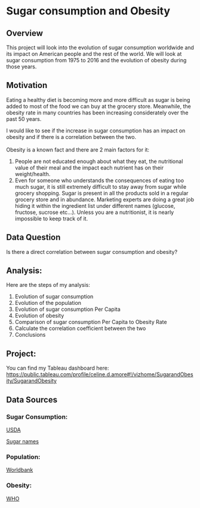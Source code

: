 # Sugar consumption and Obesity


## Overview
This project will look into the evolution of sugar consumption worldwide and its impact on American people and the rest of the world. We will look at sugar consumption from 1975 to 2016 and the evolution of obesity during those years.



## Motivation
<p>Eating a healthy diet is becoming more and more difficult as sugar is being added to most of the food we can buy at the grocery store. Meanwhile, the obesity rate in many countries has been increasing considerately over the past 50 years.</p>
I would like to see if the increase in sugar consumption has an impact on obesity and if there is a correlation between the two.<br>
<br>
Obesity is a known fact and there are 2 main factors for it:<br>

1. People are not educated enough about what they eat, the nutritional value of their meal and the impact each nutrient has on their weight/health.
1. Even for someone who understands the consequences of eating too much sugar, it is still extremely difficult to stay away from sugar while grocery shopping. Sugar is present in all the products sold in a regular grocery store and in abundance. Marketing experts are doing a great job hiding it within the ingredient list under different names (glucose, fructose, sucrose etc…). Unless you are a nutritionist, it is nearly impossible to keep track of it.


## Data Question

Is there a direct correlation between sugar consumption and obesity?

## Analysis:
Here are the steps of my analysis:
1. Evolution of sugar consumption 
1. Evolution of the population 
1. Evolution of sugar consumption Per Capita 
1. Evolution of obesity 
1. Comparison of sugar consumption Per Capita to Obesity Rate
1. Calculate the correlation coefficient between the two
1. Conclusions

## Project:
You can find my Tableau dashboard here: 
https://public.tableau.com/profile/celine.d.amore#!/vizhome/SugarandObesity/SugarandObesity

## Data Sources
### Sugar Consumption:
[USDA](https://apps.fas.usda.gov/psdonline/app/index.html#/app/downloads)

[Sugar names](https://www.responsiblefoods.org/sugar_names/)

### Population:
[Worldbank](https://data.worldbank.org/indicator/SP.POP.TOTL)

### Obesity:
[WHO](https://apps.who.int/gho/data/view.main.CTRY2450A?lang=en)
